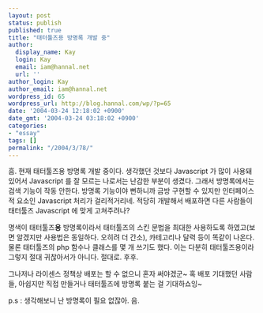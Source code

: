 ```yaml
---
layout: post
status: publish
published: true
title: "태터툴즈용 방명록 개발 중"
author:
  display_name: Kay
  login: Kay
  email: iam@hannal.net
  url: ''
author_login: Kay
author_email: iam@hannal.net
wordpress_id: 65
wordpress_url: http://blog.hannal.com/wp/?p=65
date: '2004-03-24 12:18:02 +0900'
date_gmt: '2004-03-24 03:18:02 +0900'
categories:
- "essay"
tags: []
permalink: "/2004/3/78/"
---
```

<p>흠. 현재 태터툴즈용 방명록 개발 중이다. 생각했던 것보다 Javascript 가 많이 사용돼 있어서 Javascript 를 잘 모르는 나로서는 난감한 부분이 생겼다. 그래서 방명록에서는 검색 기능이 작동 안한다. 방명록 기능이야 뻔하니까 금방 구현할 수 있지만 인터페이스적 요소인 Javascript 처리가 걸리적거리네. 적당히 개발해서 배포하면 다른 사람들이 태터툴즈 Javascript 에 맞게 고쳐주려나?</p>
<p>명색이 태터툴즈<b>용</b> 방명록이라서 태터툴즈의 스킨 문법을 최대한 사용하도록 하였고(보면 알겠지만 사용법은 동일하다. 오히려 더 간소), 카테고리나 달력 등이 똑같이 나온다. 물론 태터툴즈의 php 함수나 클래스를 몇 개 쓰기도 했다. 이는 다분히 태터툴즈용이라 그렇지 절대 귀찮아서가 아니다. 절대로. 후후.</p>
<p>그나저나 라이센스 정책상 배포는 할 수 없으니 혼자 써야겠군~ 혹 배포 기대했던 사람들, 아쉽지만 직접 만들거나 태터툴즈에 방명록 붙는 걸 기대하쇼잉~</p>
<p>p.s : 생각해보니 난 방명록이 필요 없잖아. 음.</p>

